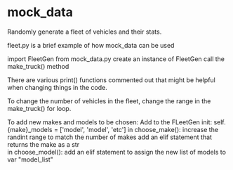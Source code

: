 # mock_data
Randomly generate a fleet of vehicles and their stats.

fleet.py is a brief example of how mock_data can be used

import FleetGen from mock_data.py
create an instance of FleetGen
call the make_truck() method

There are various print() functions commented out that might be helpful when changing things in the code.



To change the number of vehicles in the fleet, change the range in the make_truck() for loop.

To add new makes and models to be chosen:
  Add to the FLeetGen init: self.{make}_models = ['model', 'model', 'etc']
  in choose_make(): increase the randint range to match the number of makes
                    add an elif statement that returns the make as a str                  
  in choose_model(): add an elif statement to assign the new list of models to var "model_list"
